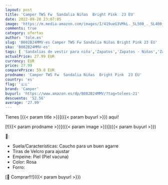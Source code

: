 ```yaml
---
layout: post
title: 'Camper TWS Fw  Sandalia Niñas  Bright Pink  23 EU'
date: 2022-09-20 23:07:05
image: 'https://m.media-amazon.com/images/I/419ueG3VMkL._SL500_._SL400_.jpg'
comments: true
category: ofertas
author: 'tole.es'
slug: 'B082B24MMV-es Camper TWS Fw Sandalia Niñas Bright Pink 23 EU'
sku: 'B082B24MMV-es'
tags: [ 'Sandalias de vestir para niña','Zapatos','Zapatos - Niñas','Zapatos y complementos','camper','sandalia','🇪🇸', ]
actualPrice: 27.99 EUR
currency: EUR
price: 27.99
comparePrice: 59.0 EUR
prodname: 'Camper TWS Fw  Sandalia Niñas  Bright Pink  23 EU'
country: 'es'
flag: '🇪🇸'
brand: 'Camper'
buyurl: 'https://www.amazon.es/dp/B082B24MMV/?tag=tolees-21'
descuento: '52.56'
average: '27.99'
---
```


Tienes [{{< param title >}}]({{< param buyurl >}}) aqui!

[![{{< param prodname >}}]({{< param image >}})]({{< param buyurl >}})

🔎:

- Suela/Características: Caucho para un buen agarre
- Tiras de Velcro para ajustar
- Empeine: Piel (Piel vacuna)
- Color: Rosa
- Forro:

[🛒 Comprar!!!]({{< param buyurl >}})
